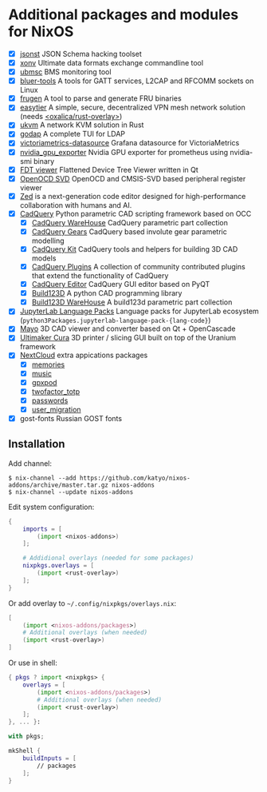 # Additional packages and modules for NixOS

- [x] [jsonst](https://github.com/katyo/jsonschema) JSON Schema hacking toolset
- [x] [xonv](https://github.com/katyo/xonv) Ultimate data formats exchange commandline tool
- [x] [ubmsc](https://github.com/katyo/ubmsc-rs) BMS monitoring tool
- [x] [bluer-tools](https://github.com/bluez/bluer) A tools for GATT services, L2CAP and RFCOMM sockets on Linux
- [x] [frugen](https://codeberg.org/IPMITool/frugen) A tool to parse and generate FRU binaries
- [x] [easytier](https://easytier.top/en) A simple, secure, decentralized VPN mesh network solution (needs [<oxalica/rust-overlay>](https://github.com/oxalica/rust-overlay))
- [x] [ukvm](https://github.com/katyo/ukvm) A network KVM solution in Rust
- [x] [godap](https://github.com/Macmod/godap) A complete TUI for LDAP
- [x] [victoriametrics-datasource](https://github.com/VictoriaMetrics/victoriametrics-datasource) Grafana datasource for VictoriaMetrics
- [x] [nvidia_gpu_exporter](https://github.com/utkuozdemir/nvidia_gpu_exporter) Nvidia GPU exporter for prometheus using nvidia-smi binary
- [x] [FDT viewer](https://github.com/dev-0x7C6/fdt-viewer) Flattened Device Tree Viewer written in Qt
- [x] [OpenOCD SVD](https://github.com/esynr3z/openocd-svd) OpenOCD and CMSIS-SVD based peripheral register viewer
- [x] [Zed](https://zed.dev/) is a next-generation code editor designed for high-performance collaboration with humans and AI.
- [x] [CadQuery](https://cadquery.readthedocs.io/) Python parametric CAD scripting framework based on OCC
  - [x] [CadQuery WareHouse](https://cq-warehouse.readthedocs.io/) CadQuery parametric part collection
  - [x] [CadQuery Gears](https://github.com/meadiode/cq_gears) CadQuery based involute gear parametric modelling
  - [x] [CadQuery Kit](https://github.com/michaelgale/cq-kit) CadQuery tools and helpers for building 3D CAD models
  - [x] [CadQuery Plugins](https://github.com/CadQuery/cadquery-plugins) A collection of community contributed plugins that extend the functionality of CadQuery 
  - [x] [CadQuery Editor](https://github.com/CadQuery/CQ-editor) CadQuery GUI editor based on PyQT
  - [x] [Build123D](https://build123d.readthedocs.io/) A python CAD programming library
  - [x] [Build123D WareHouse](https://github.com/gumyr/bd_warehouse) A build123d parametric part collection
- [x] [JupyterLab Language Packs](https://github.com/jupyterlab/language-packs) Language packs for JupyterLab ecosystem (`python3Packages.jupyterlab-language-pack-{lang-code}`)
- [x] [Mayo](https://github.com/fougue/mayo) 3D CAD viewer and converter based on Qt + OpenCascade
- [x] [Ultimaker Cura](https://github.com/Ultimaker/Cura) 3D printer / slicing GUI built on top of the Uranium framework
- [x] [NextCloud](https://nextcloud.com/) extra appications packages
  - [x] [memories](https://apps.nextcloud.com/apps/memories)
  - [x] [music](https://apps.nextcloud.com/apps/music)
  - [x] [gpxpod](https://apps.nextcloud.com/apps/gpxpod)
  - [x] [twofactor_totp](https://apps.nextcloud.com/apps/twofactor_totp)
  - [x] [passwords](https://apps.nextcloud.com/apps/passwords)
  - [x] [user_migration](https://apps.nextcloud.com/apps/user_migration)
- [x] gost-fonts Russian GOST fonts

## Installation

Add channel:
```plain
$ nix-channel --add https://github.com/katyo/nixos-addons/archive/master.tar.gz nixos-addons
$ nix-channel --update nixos-addons
```

Edit system configuration:
```nix
{
    imports = [
        (import <nixos-addons>)
    ];

    # Addidional overlays (needed for some packages)
    nixpkgs.overlays = [
        (import <rust-overlay>)
    ];
}
```

Or add overlay to `~/.config/nixpkgs/overlays.nix`:
```nix
[
    (import <nixos-addons/packages>)
    # Additional overlays (when needed)
    (import <rust-overlay>)
]
```

Or use in shell:
```nix
{ pkgs ? import <nixpkgs> {
    overlays = [
        (import <nixos-addons/packages>)
        # Additional overlays (when needed)
        (import <rust-overlay>)
    ];
}, ... }:

with pkgs;

mkShell {
    buildInputs = [
        // packages
    ];
}
```

